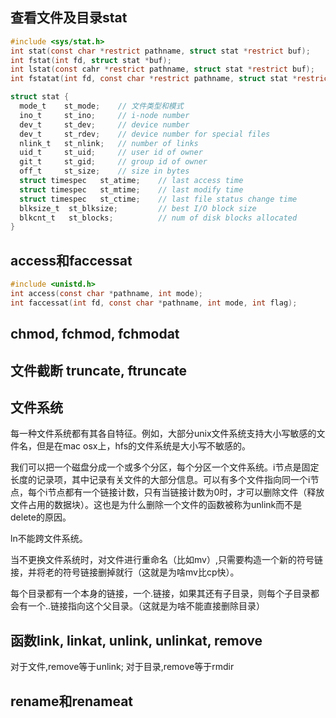 ## 查看文件及目录stat

```c
#include <sys/stat.h>
int stat(const char *restrict pathname, struct stat *restrict buf);
int fstat(int fd, struct stat *buf);
int lstat(const cahr *restrict pathname, struct stat *restrict buf);
int fstatat(int fd, const char *restrict pathname, struct stat *restrict buf, int flag);

struct stat {
  mode_t    st_mode;    // 文件类型和模式
  ino_t     st_ino;     // i-node number
  dev_t     st_dev;     // device number
  dev_t     st_rdev;    // device number for special files
  nlink_t   st_nlink;   // number of links
  uid_t     st_uid;     // user id of owner
  git_t     st_gid;     // group id of owner
  off_t     st_size;    // size in bytes
  struct timespec   st_atime;    // last access time
  struct timespec   st_mtime;    // last modify time
  struct timespec   st_ctime;    // last file status change time
  blksize_t  st_blksize;         // best I/O block size
  blkcnt_t   st_blocks;          // num of disk blocks allocated
}
```

## access和faccessat
```c
#include <unistd.h>
int access(const char *pathname, int mode);
int faccessat(int fd, const char *pathname, int mode, int flag);
```

## chmod, fchmod, fchmodat

## 文件截断 truncate, ftruncate

## 文件系统
每一种文件系统都有其各自特征。例如，大部分unix文件系统支持大小写敏感的文件名，但是在mac osx上，hfs的文件系统是大小写不敏感的。

我们可以把一个磁盘分成一个或多个分区，每个分区一个文件系统。i节点是固定长度的记录项，其中记录有关文件的大部分信息。可以有多个文件指向同一个i节点，每个i节点都有一个链接计数，只有当链接计数为0时，才可以删除文件（释放文件占用的数据块）。这也是为什么删除一个文件的函数被称为unlink而不是delete的原因。

ln不能跨文件系统。

当不更换文件系统时，对文件进行重命名（比如mv）,只需要构造一个新的符号链接，并将老的符号链接删掉就行（这就是为啥mv比cp快）。

每个目录都有一个本身的链接，一个.链接，如果其还有子目录，则每个子目录都会有一个..链接指向这个父目录。（这就是为啥不能直接删除目录）

## 函数link, linkat, unlink, unlinkat, remove
对于文件,remove等于unlink; 对于目录,remove等于rmdir

## rename和renameat